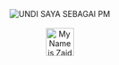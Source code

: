 <!-- "Hero" Header -->
<div align="center">
  <img src="https://github.com/BrunnerLivio/brunnerlivio/blob/master/images/welcome.png?raw=true" style="max-width: 100%;" alt="UNDI SAYA SEBAGAI PM" />
  <br />
  <br />
  <img height="50" alt="My Name is Zaid saya YB" src="images/personal_note.svg" />
  <br />
  <br />

</div>
